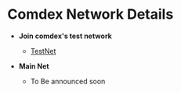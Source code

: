 # Comdex Network Details

* **Join comdex's test network** 
  * [TestNet](https://github.com/comdex-official/networks/tree/main/testnet/comdex-test-1)

* **Main Net** 
  * To Be announced soon
